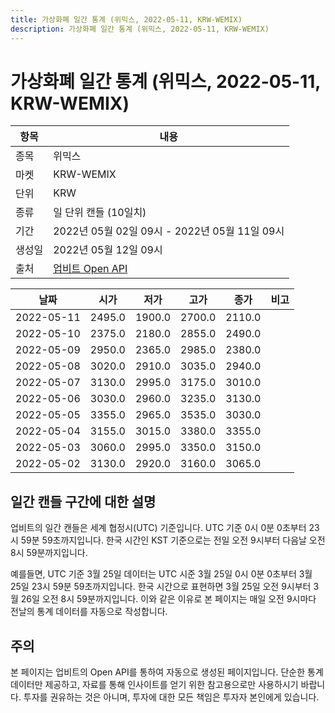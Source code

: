 ```yaml
---
title: 가상화폐 일간 통계 (위믹스, 2022-05-11, KRW-WEMIX)
description: 가상화폐 일간 통계 (위믹스, 2022-05-11, KRW-WEMIX)
---
```



가상화폐 일간 통계 (위믹스, 2022-05-11, KRW-WEMIX)
===

|항목|내용|
|--|--|
|종목|위믹스|
|마켓|KRW-WEMIX|
|단위|KRW|
|종류|일 단위 캔들 (10일치)|
|기간|2022년 05월 02일 09시 - 2022년 05월 11일 09시|
|생성일|2022년 05월 12일 09시|
|출처|[업비트 Open API](https://docs.upbit.com)|


|날짜|시가|저가|고가|종가|비고|
|--|--|--|--|--|--|
|2022-05-11|2495.0|1900.0|2700.0|2110.0|    |
|2022-05-10|2375.0|2180.0|2855.0|2490.0|    |
|2022-05-09|2950.0|2365.0|2985.0|2380.0|    |
|2022-05-08|3020.0|2910.0|3035.0|2940.0|    |
|2022-05-07|3130.0|2995.0|3175.0|3010.0|    |
|2022-05-06|3030.0|2960.0|3235.0|3130.0|    |
|2022-05-05|3355.0|2965.0|3535.0|3030.0|    |
|2022-05-04|3155.0|3015.0|3380.0|3355.0|    |
|2022-05-03|3060.0|2995.0|3350.0|3150.0|    |
|2022-05-02|3130.0|2920.0|3160.0|3065.0|    |


일간 캔들 구간에 대한 설명
---


업비트의 일간 캔들은 세계 협정시(UTC) 기준입니다. 
UTC 기준 0시 0분 0초부터 23시 59분 59초까지입니다. 
한국 시간인 KST 기준으로는 전일 오전 9시부터 다음날 오전 8시 59분까지입니다. 


예를들면, UTC 기준 3월 25일 데이터는 UTC 시준 3월 25일 0시 0분 0초부터 3월 25일 23시 59분 59초까지입니다. 
한국 시간으로 표현하면 3월 25일 오전 9시부터 3월 26일 오전 8시 59분까지입니다. 
이와 같은 이유로 본 페이지는 매일 오전 9시마다 전날의 통계 데이터를 자동으로 작성합니다. 


주의
---


본 페이지는 업비트의 Open API를 통하여 자동으로 생성된 페이지입니다. 
단순한 통계 데이터만 제공하고, 자료를 통해 인사이트를 얻기 위한 참고용으로만 사용하시기 바랍니다. 
투자를 권유하는 것은 아니며, 투자에 대한 모든 책임은 투자자 본인에게 있습니다. 
